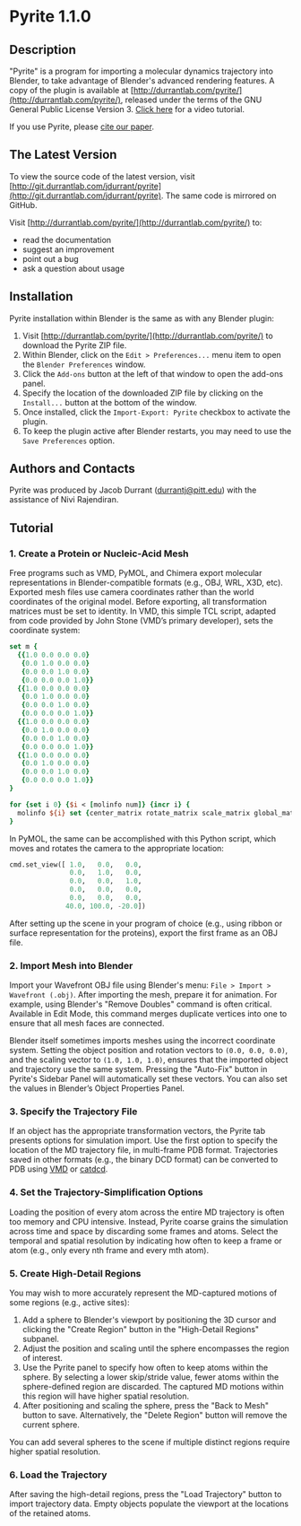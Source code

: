 # Pyrite 1.1.0

## Description

"Pyrite" is a program for importing a molecular dynamics trajectory into
Blender, to take advantage of Blender's advanced rendering features. A copy of
the plugin is available at
[http://durrantlab.com/pyrite/](http://durrantlab.com/pyrite/), released under
the terms of the GNU General Public License Version 3. [Click here](https://durrantlab.com/apps/pyrite/docs/pyrite_tutorial.mp4) for a video tutorial.

If you use Pyrite, please [cite our paper](https://onlinelibrary.wiley.com/doi/full/10.1002/jcc.25155).

## The Latest Version

To view the source code of the latest version, visit
[http://git.durrantlab.com/jdurrant/pyrite](http://git.durrantlab.com/jdurrant/pyrite).
The same code is mirrored on GitHub.

Visit [http://durrantlab.com/pyrite/](http://durrantlab.com/pyrite/) to:

* read the documentation
* suggest an improvement
* point out a bug
* ask a question about usage

## Installation

Pyrite installation within Blender is the same as with any Blender plugin:

1. Visit [http://durrantlab.com/pyrite/](http://durrantlab.com/pyrite/) to
   download the Pyrite ZIP file.
2. Within Blender, click on the ```Edit > Preferences...``` menu item to open
   the ```Blender Preferences``` window.
3. Click the ```Add-ons``` button at the left of that window to open the
   add-ons panel.
4. Specify the location of the downloaded ZIP file by clicking on the
   ```Install...``` button at the bottom of the window.
5. Once installed, click the ```Import-Export: Pyrite``` checkbox to
   activate the plugin.
6. To keep the plugin active after Blender restarts, you may need to use
   the ```Save Preferences``` option.

## Authors and Contacts

Pyrite was produced by Jacob Durrant
([durrantj@pitt.edu](mailto:durrantj@pitt.edu)) with the assistance of Nivi
Rajendiran.

## Tutorial

### 1. Create a Protein or Nucleic-Acid Mesh

Free programs such as VMD, PyMOL, and Chimera export molecular representations
in Blender-compatible formats (e.g., OBJ, WRL, X3D, etc). Exported mesh files
use camera coordinates rather than the world coordinates of the original
model. Before exporting, all transformation matrices must be set to identity.
In VMD, this simple TCL script, adapted from code provided by John Stone
(VMD’s primary developer), sets the coordinate system:

```tcl
set m {
  {{1.0 0.0 0.0 0.0}
   {0.0 1.0 0.0 0.0}
   {0.0 0.0 1.0 0.0}
   {0.0 0.0 0.0 1.0}}
  {{1.0 0.0 0.0 0.0}
   {0.0 1.0 0.0 0.0}
   {0.0 0.0 1.0 0.0}
   {0.0 0.0 0.0 1.0}}
  {{1.0 0.0 0.0 0.0}
   {0.0 1.0 0.0 0.0}
   {0.0 0.0 1.0 0.0}
   {0.0 0.0 0.0 1.0}}
  {{1.0 0.0 0.0 0.0}
   {0.0 1.0 0.0 0.0}
   {0.0 0.0 1.0 0.0}
   {0.0 0.0 0.0 1.0}}
}

for {set i 0} {$i < [molinfo num]} {incr i} {
  molinfo ${i} set {center_matrix rotate_matrix scale_matrix global_matrix} $m
}
```

In PyMOL, the same can be accomplished with this Python script, which moves
and rotates the camera to the appropriate location:

```python
cmd.set_view([ 1.0,   0.0,   0.0,
               0.0,   1.0,   0.0,
               0.0,   0.0,   1.0,
               0.0,   0.0,   0.0,
               0.0,   0.0,   0.0,
              40.0, 100.0, -20.0])
```

After setting up the scene in your program of choice (e.g., using ribbon or
surface representation for the proteins), export the first frame as an OBJ
file.

### 2. Import Mesh into Blender

Import your Wavefront OBJ file using Blender's menu: ```File > Import >
Wavefront (.obj)```.  After importing the mesh, prepare it for animation. For
example, using Blender's "Remove Doubles" command is often critical. Available
in Edit Mode, this command merges duplicate vertices into one to ensure that
all mesh faces are connected.

Blender itself sometimes imports meshes using the incorrect coordinate system.
Setting the object position and rotation vectors to ```(0.0, 0.0, 0.0)```, and
the scaling vector to ```(1.0, 1.0, 1.0)```, ensures that the imported object
and trajectory use the same system. Pressing the "Auto-Fix" button in Pyrite's
Sidebar Panel will automatically set these vectors. You can also set the
values in Blender’s Object Properties Panel.

### 3. Specify the Trajectory File

If an object has the appropriate transformation vectors, the Pyrite tab
presents options for simulation import. Use the first option to specify the
location of the MD trajectory file, in multi-frame PDB format. Trajectories
saved in other formats (e.g., the binary DCD format) can be converted to PDB
using [VMD](http://www.ks.uiuc.edu/Research/vmd/) or
[catdcd](http://www.ks.uiuc.edu/Development/MDTools/catdcd/).

### 4. Set the Trajectory-Simplification Options

Loading the position of every atom across the entire MD trajectory is often
too memory and CPU intensive. Instead, Pyrite coarse grains the simulation
across time and space by discarding some frames and atoms. Select the temporal
and spatial resolution by indicating how often to keep a frame or atom (e.g.,
only every nth frame and every mth atom).

### 5. Create High-Detail Regions

You may wish to more accurately represent the MD-captured motions of some
regions (e.g., active sites):

1. Add a sphere to Blender's viewport by positioning the 3D cursor and
   clicking the "Create Region" button in the "High-Detail Regions" subpanel.
2. Adjust the position and scaling until the sphere encompasses the region of
   interest.
3. Use the Pyrite panel to specify how often to keep atoms within the sphere.
   By selecting a lower skip/stride value, fewer atoms within the
   sphere-defined region are discarded. The captured MD motions within this
   region will have higher spatial resolution.
4. After positioning and scaling the sphere, press the "Back to Mesh"
   button to save. Alternatively, the "Delete Region" button will remove the
   current sphere.

You can add several spheres to the scene if multiple distinct regions require
higher spatial resolution.

### 6. Load the Trajectory

After saving the high-detail regions, press the "Load Trajectory" button to
import trajectory data. Empty objects populate the viewport at the locations
of the retained atoms.
